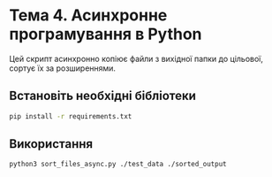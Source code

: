 # Тема 4. Асинхронне програмування в Python

Цей скрипт асинхронно копіює файли з вихідної папки до цільової, сортує їх за розширеннями.

## Встановіть необхідні бібліотеки
```bash
pip install -r requirements.txt
```

## Використання

```bash
python3 sort_files_async.py ./test_data ./sorted_output
```
